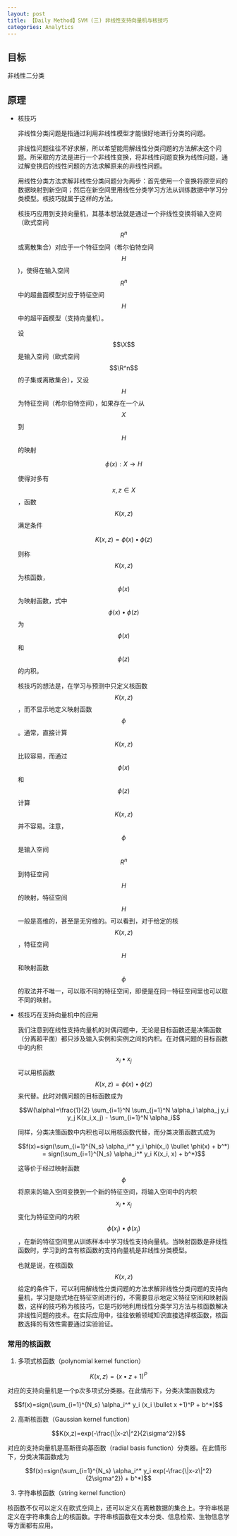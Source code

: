 ```yaml
---
layout: post
title: 【Daily Method】SVM (三) 非线性支持向量机与核技巧
categories: Analytics
---
```


## 目标

非线性二分类 

## 原理

- 核技巧

    非线性分类问题是指通过利用非线性模型才能很好地进行分类的问题。

    非线性问题往往不好求解，所以希望能用解线性分类问题的方法解决这个问题。所采取的方法是进行一个非线性变换，将非线性问题变换为线性问题，通过解变换后的线性问题的方法求解原来的非线性问题。

    用线性分类方法求解非线性分类问题分为两步：首先使用一个变换将原空间的数据映射到新空间；然后在新空间里用线性分类学习方法从训练数据中学习分类模型。核技巧就属于这样的方法。

    核技巧应用到支持向量机，其基本想法就是通过一个非线性变换将输入空间（欧式空间$$R^n$$或离散集合）对应于一个特征空间（希尔伯特空间$$H$$)，使得在输入空间$$R^n$$中的超曲面模型对应于特征空间$$H$$中的超平面模型（支持向量机）。

    设$$\X$$是输入空间（欧式空间$$\R^n$$的子集或离散集合），又设$$H$$为特征空间（希尔伯特空间），如果存在一个从$$X$$到$$H$$的映射

    $$\phi(x): X \to H$$
    
    使得对多有$$ x,z \in X$$，函数$$K(x,z)$$满足条件

    $$K(x,z)=\phi(x) \bullet \phi(z)$$

    则称$$K(x,z)$$为核函数，$$\phi(x)$$为映射函数，式中$$\phi(x) \bullet \phi(z)$$为$$\phi(x)$$和$$\phi(z)$$的内积。

    核技巧的想法是，在学习与预测中只定义核函数$$K(x,z)$$，而不显示地定义映射函数$$\phi$$。通常，直接计算$$K(x,z)$$比较容易，而通过$$\phi(x)$$和$$\phi(z)$$计算$$K(x,z)$$并不容易。注意，$$\phi$$是输入空间$$R^n$$到特征空间$$H$$的映射，特征空间$$H$$一般是高维的，甚至是无穷维的。可以看到，对于给定的核$$K(x,z)$$，特征空间$$H$$和映射函数$$\phi$$的取法并不唯一，可以取不同的特征空间，即便是在同一特征空间里也可以取不同的映射。

- 核技巧在支持向量机中的应用

    我们注意到在线性支持向量机的对偶问题中，无论是目标函数还是决策函数（分离超平面）都只涉及输入实例和实例之间的内积。在对偶问题的目标函数中的内积$$x_i \bullet x_j$$可以用核函数$$K(x,z)=\phi(x) \bullet \phi(z)$$来代替。此时对偶问题的目标函数成为

    $$W(\alpha)=\frac{1}{2} \sum_{i=1}^N \sum_{j=1}^N \alpha_i \alpha_j y_i y_j K(x_i,x_j) - \sum_{i=1}^N \alpha_i$$

    同样，分类决策函数中内积也可以用核函数代替，而分类决策函数式成为

    $$f(x)=sign(\sum_{i=1}^{N_s} \alpha_i^* y_i \phi(x_i) \bullet \phi(x) + b^*) = sign(\sum_{i=1}^{N_s} \alpha_i^* y_i K(x_i, x) + b^*)$$

    这等价于经过映射函数$$\phi$$将原来的输入空间变换到一个新的特征空间，将输入空间中的内积$$x_i \bullet x_j$$变化为特征空间的内积$$\phi(x_i) \bullet \phi(x_j)$$，在新的特征空间里从训练样本中学习线性支持向量机。当映射函数是非线性函数时，学习到的含有核函数的支持向量机是非线性分类模型。

    也就是说，在核函数$$K(x,z)$$给定的条件下，可以利用解线性分类问题的方法求解非线性分类问题的支持向量机，学习是隐式地在特征空间进行的，不需要显示地定义特征空间和映射函数，这样的技巧称为核技巧，它是巧妙地利用线性分类学习方法与核函数解决非线性问题的技术。在实际应用中，往往依赖领域知识直接选择核函数，核函数选择的有效性需要通过实验验证。

### 常用的核函数

1. 多项式核函数（polynomial kernel function）

$$K(x,z) = (x \bullet z +1)^P$$

对应的支持向量机是一个p次多项式分类器。在此情形下，分类决策函数成为

$$f(x)=sign(\sum_{i=1}^{N_s} \alpha_i^* y_i (x_i \bullet x +1)^P + b^*)$$

2. 高斯核函数（Gaussian kernel function）

$$K(x,z)=exp(-\frac{\|x-z\|^2}{2\sigma^2})$$

对应的支持向量机是高斯径向基函数（radial basis function）分类器。在此情形下，分类决策函数成为

$$f(x)=sign(\sum_{i=1}^{N_s} \alpha_i^* y_i exp(-\frac{\|x-z\|^2}{2\sigma^2}) + b^*)$$

3. 字符串核函数（string kernel function）

核函数不仅可以定义在欧式空间上，还可以定义在离散数据的集合上。字符串核是定义在字符串集合上的核函数。字符串核函数在文本分类、信息检索、生物信息学等方面都有应用。